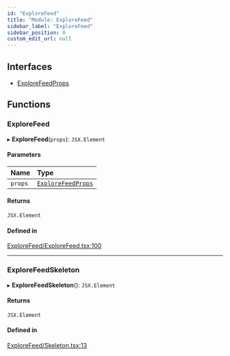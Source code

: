 ```yaml
---
id: "ExploreFeed"
title: "Module: ExploreFeed"
sidebar_label: "ExploreFeed"
sidebar_position: 0
custom_edit_url: null
---
```


## Interfaces

- [ExploreFeedProps](../interfaces/ExploreFeed.ExploreFeedProps.md)

## Functions

### ExploreFeed

▸ **ExploreFeed**(`props`): `JSX.Element`

#### Parameters

| Name | Type |
| :------ | :------ |
| `props` | [`ExploreFeedProps`](../interfaces/ExploreFeed.ExploreFeedProps.md) |

#### Returns

`JSX.Element`

#### Defined in

[ExploreFeed/ExploreFeed.tsx:100](https://github.com/selfcommunity/community-ui/blob/de7e3c8/packages/sc-templates/src/components/ExploreFeed/ExploreFeed.tsx#L100)

___

### ExploreFeedSkeleton

▸ **ExploreFeedSkeleton**(): `JSX.Element`

#### Returns

`JSX.Element`

#### Defined in

[ExploreFeed/Skeleton.tsx:13](https://github.com/selfcommunity/community-ui/blob/de7e3c8/packages/sc-templates/src/components/ExploreFeed/Skeleton.tsx#L13)
